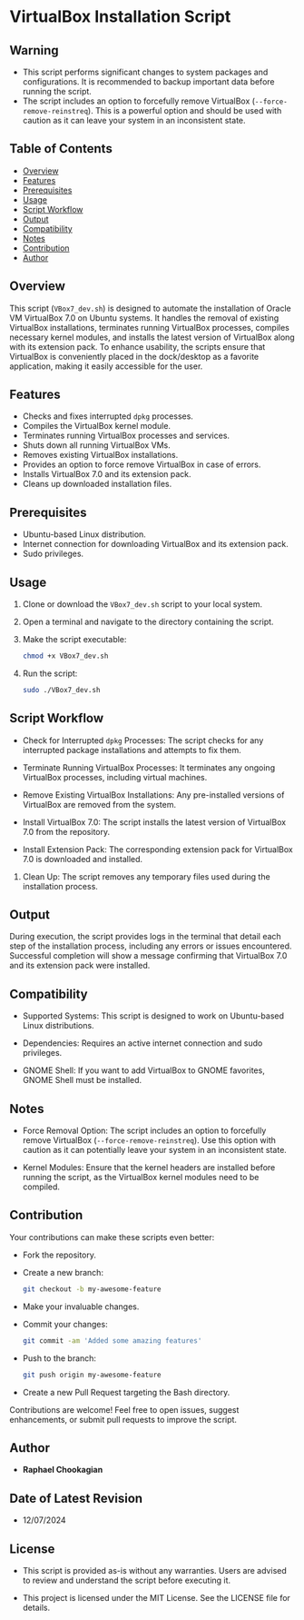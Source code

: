 # VirtualBox Installation Script

## **Warning**

- This script performs significant changes to system packages and configurations. It is recommended to backup important data before running the script.
- The script includes an option to forcefully remove VirtualBox (`--force-remove-reinstreq`). This is a powerful option and should be used with caution as it can leave your system in an inconsistent state.

## **Table of Contents**

- [Overview](#overview)
- [Features](#features)
- [Prerequisites](#prerequisites)
- [Usage](#usage)
- [Script Workflow](#script-workflow)
- [Output](#output)
- [Compatibility](#compatibility)
- [Notes](#notes)
- [Contribution](#contribution)
- [Author](#author)

## Overview

This script (`VBox7_dev.sh`) is designed to automate the installation of Oracle VM VirtualBox 7.0 on Ubuntu systems. It handles the removal of existing VirtualBox installations, terminates running VirtualBox processes, compiles necessary kernel modules, and installs the latest version of VirtualBox along with its extension pack.
To enhance usability, the scripts ensure that VirtualBox is conveniently placed in the dock/desktop as a favorite application, making it easily accessible for the user.

## Features

- Checks and fixes interrupted `dpkg` processes.
- Compiles the VirtualBox kernel module.
- Terminates running VirtualBox processes and services.
- Shuts down all running VirtualBox VMs.
- Removes existing VirtualBox installations.
- Provides an option to force remove VirtualBox in case of errors.
- Installs VirtualBox 7.0 and its extension pack.
- Cleans up downloaded installation files.

## Prerequisites

- Ubuntu-based Linux distribution.
- Internet connection for downloading VirtualBox and its extension pack.
- Sudo privileges.

## Usage

1. Clone or download the `VBox7_dev.sh` script to your local system.
2. Open a terminal and navigate to the directory containing the script.
3. Make the script executable:

   ```bash
   chmod +x VBox7_dev.sh
   ```

4. Run the script:

   ```bash
   sudo ./VBox7_dev.sh
   ```

## **Script Workflow**

- Check for Interrupted `dpkg` Processes: The script checks for any interrupted package installations and attempts to fix them.

- Terminate Running VirtualBox Processes: It terminates any ongoing VirtualBox processes, including virtual machines.

- Remove Existing VirtualBox Installations: Any pre-installed versions of VirtualBox are removed from the system.

- Install VirtualBox 7.0: The script installs the latest version of VirtualBox 7.0 from the repository.

- Install Extension Pack: The corresponding extension pack for VirtualBox 7.0 is downloaded and installed.

1. Clean Up: The script removes any temporary files used during the installation process.

## **Output**

During execution, the script provides logs in the terminal that detail each step of the installation process, including any errors or issues encountered. Successful completion will show a message confirming that VirtualBox 7.0 and its extension pack were installed.

## **Compatibility**

- Supported Systems: This script is designed to work on Ubuntu-based Linux distributions.

- Dependencies: Requires an active internet connection and sudo privileges.

- GNOME Shell: If you want to add VirtualBox to GNOME favorites, GNOME Shell must be installed.

## **Notes**

- Force Removal Option: The script includes an option to forcefully remove VirtualBox (`--force-remove-reinstreq`). Use this option with caution as it can potentially leave your system in an inconsistent state.

- Kernel Modules: Ensure that the kernel headers are installed before running the script, as the VirtualBox kernel modules need to be compiled.

## **Contribution**

Your contributions can make these scripts even better:

- Fork the repository.
- Create a new branch:

  ```bash
  git checkout -b my-awesome-feature
  ```

- Make your invaluable changes.
- Commit your changes:

  ```bash
  git commit -am 'Added some amazing features'
  ```

- Push to the branch:

  ```bash
  git push origin my-awesome-feature
  ```

- Create a new Pull Request targeting the Bash directory.

Contributions are welcome! Feel free to open issues, suggest enhancements, or submit pull requests to improve the script.

## **Author**

- **Raphael Chookagian**

## **Date of Latest Revision**

- 12/07/2024

## **License**

- This script is provided as-is without any warranties. Users are advised to review and understand the script before executing it.

- This project is licensed under the MIT License. See the LICENSE file for details.

